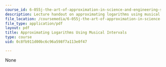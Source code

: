 ```yaml
---
course_id: 6-055j-the-art-of-approximation-in-science-and-engineering-spring-2008
description: Lecture handout on approximating logarithms using musical intervals.
file_location: /coursemedia/6-055j-the-art-of-approximation-in-science-and-engineering-spring-2008/0c8fb911d00bc6c96a598f7a113e0f47_singing_logs.pdf
file_type: application/pdf
layout: pdf
title: Approximating Logarithms Using Musical Intervals
type: course
uid: 0c8fb911d00bc6c96a598f7a113e0f47

---
```

None
